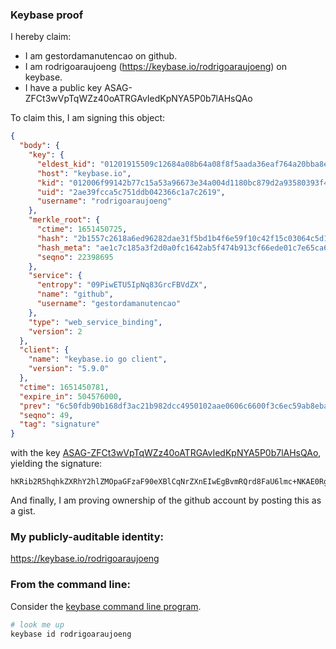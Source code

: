 ### Keybase proof

I hereby claim:

  * I am gestordamanutencao on github.
  * I am rodrigoaraujoeng (https://keybase.io/rodrigoaraujoeng) on keybase.
  * I have a public key ASAG-ZFCt3wVpTqWZz40oATRGAvIedKpNYA5P0b7lAHsQAo

To claim this, I am signing this object:

```json
{
  "body": {
    "key": {
      "eldest_kid": "01201915509c12684a08b64a08f8f5aada36eaf764a20bba8ecee5bca0d33c04c7670a",
      "host": "keybase.io",
      "kid": "012006f99142b77c15a53a96673e34a004d1180bc879d2a93580393f46fb9401ec400a",
      "uid": "2ae39fcca5c751ddb042366c1a7c2619",
      "username": "rodrigoaraujoeng"
    },
    "merkle_root": {
      "ctime": 1651450725,
      "hash": "2b1557c2618a6ed96282dae31f5bd1b4f6e59f10c42f15c03064c5d11516cc9a99796cc4fbc1bcdb91a8112ce9f6a59f4cc9d921d589378b69c85e78c934823d",
      "hash_meta": "ae1c7c185a3f2d0a0fc1642ab5f474b913cf66ede01c7e65ca61a0d241ffed75",
      "seqno": 22398695
    },
    "service": {
      "entropy": "09PiwETU5IpNq83GrcFBVdZX",
      "name": "github",
      "username": "gestordamanutencao"
    },
    "type": "web_service_binding",
    "version": 2
  },
  "client": {
    "name": "keybase.io go client",
    "version": "5.9.0"
  },
  "ctime": 1651450781,
  "expire_in": 504576000,
  "prev": "6c50fdb90b168df3ac21b982dcc4950102aae0606c6600f3c6ec59ab8eba27e8",
  "seqno": 49,
  "tag": "signature"
}
```

with the key [ASAG-ZFCt3wVpTqWZz40oATRGAvIedKpNYA5P0b7lAHsQAo](https://keybase.io/rodrigoaraujoeng), yielding the signature:

```
hKRib2R5hqhkZXRhY2hlZMOpaGFzaF90eXBlCqNrZXnEIwEgBvmRQrd8FaU6lmc+NKAE0RgLyHnSqTWAOT9G+5QB7EAKp3BheWxvYWTESpcCMcQgbFD9uQsWjfOsIbmC3MSVAQKq4GBsZgDzxuxZq466J+jEIJ9ovqTj9fXMN1gM+2t4gI7UPkybEyDfbRRUZIERdbvIAgHCo3NpZ8RAUFDOjTYnXdY8OvUICYup4aE0+MzenueHjJIcvC10jYyagpGa4usdER91mjN7C/CZBqJphinbLLpWJCO54NQ3C6hzaWdfdHlwZSCkaGFzaIKkdHlwZQildmFsdWXEIP94kWKhZuo3tgJ1EmwQYcO9r0P7/s01ZP7zRWK3eJOwo3RhZ80CAqd2ZXJzaW9uAQ==

```

And finally, I am proving ownership of the github account by posting this as a gist.

### My publicly-auditable identity:

https://keybase.io/rodrigoaraujoeng

### From the command line:

Consider the [keybase command line program](https://keybase.io/download).

```bash
# look me up
keybase id rodrigoaraujoeng
```
